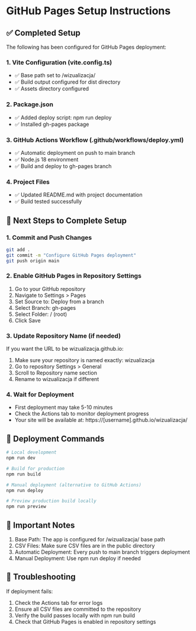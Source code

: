 # GitHub Pages Setup Instructions

## ✅ Completed Setup

The following has been configured for GitHub Pages deployment:

### 1. Vite Configuration (vite.config.ts)
- ✅ Base path set to /wizualizacja/
- ✅ Build output configured for dist directory
- ✅ Assets directory configured

### 2. Package.json
- ✅ Added deploy script: npm run deploy
- ✅ Installed gh-pages package

### 3. GitHub Actions Workflow (.github/workflows/deploy.yml)
- ✅ Automatic deployment on push to main branch
- ✅ Node.js 18 environment
- ✅ Build and deploy to gh-pages branch

### 4. Project Files
- ✅ Updated README.md with project documentation
- ✅ Build tested successfully

## 🚀 Next Steps to Complete Setup

### 1. Commit and Push Changes
```bash
git add .
git commit -m "Configure GitHub Pages deployment"
git push origin main
```

### 2. Enable GitHub Pages in Repository Settings
1. Go to your GitHub repository
2. Navigate to Settings > Pages
3. Set Source to: Deploy from a branch
4. Select Branch: gh-pages
5. Select Folder: / (root)
6. Click Save

### 3. Update Repository Name (if needed)
If you want the URL to be wizualizacja.github.io:
1. Make sure your repository is named exactly: wizualizacja
2. Go to repository Settings > General
3. Scroll to Repository name section
4. Rename to wizualizacja if different

### 4. Wait for Deployment
- First deployment may take 5-10 minutes
- Check the Actions tab to monitor deployment progress
- Your site will be available at: https://[username].github.io/wizualizacja/

## 🔧 Deployment Commands

```bash
# Local development
npm run dev

# Build for production
npm run build

# Manual deployment (alternative to GitHub Actions)
npm run deploy

# Preview production build locally
npm run preview
```

## 📝 Important Notes

1. Base Path: The app is configured for /wizualizacja/ base path
2. CSV Files: Make sure CSV files are in the public directory
3. Automatic Deployment: Every push to main branch triggers deployment
4. Manual Deployment: Use npm run deploy if needed

## 🐛 Troubleshooting

If deployment fails:
1. Check the Actions tab for error logs
2. Ensure all CSV files are committed to the repository
3. Verify the build passes locally with npm run build
4. Check that GitHub Pages is enabled in repository settings
